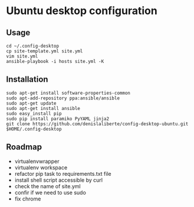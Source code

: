 # Ubuntu desktop configuration


## Usage

    cd ~/.config-desktop
    cp site-template.yml site.yml
    vim site.yml
    ansible-playbook -i hosts site.yml -K


## Installation
    sudo apt-get install software-properties-common
    sudo apt-add-repository ppa:ansible/ansible
    sudo apt-get update
    sudo apt-get install ansible
    sudo easy_install pip
    sudo pip install paramiko PyYAML jinja2
    git clone https://github.com/denislaliberte/config-desktop-ubuntu.git $HOME/.config-desktop


## Roadmap

- virtualenvwrapper
- virtualenv workspace
- refactor pip task to requirements.txt file
- install shell script accessible by curl
- check the name of site.yml
- confir if we need to use sudo
- fix chrome
